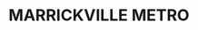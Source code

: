 ---
lastmod: '2025-04-06T06:05:20+00:00'
latitude: -33.912288
layout: suburb
longitude: 151.155539
postcode: '2204'
state: NSW
title: MARRICKVILLE METRO
url: /nsw/marrickville-metro/
---